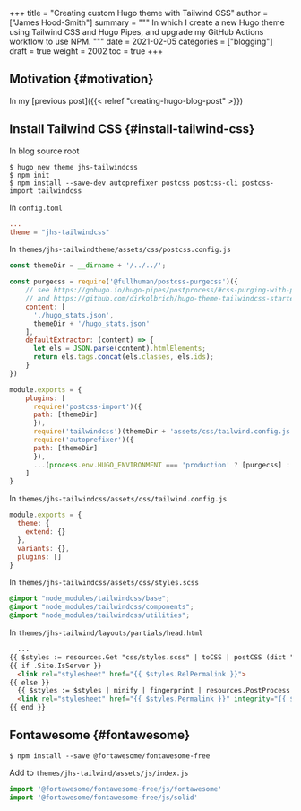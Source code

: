 +++
title = "Creating custom Hugo theme with Tailwind CSS"
author = ["James Hood-Smith"]
summary = """
  In which I create a new Hugo theme using Tailwind CSS and Hugo Pipes, and upgrade
  my GitHub Actions workflow to use NPM.
  """
date = 2021-02-05
categories = ["blogging"]
draft = true
weight = 2002
toc = true
+++

## Motivation {#motivation}

In my [previous post]({{< relref "creating-hugo-blog-post" >}})


## Install Tailwind CSS {#install-tailwind-css}

In blog source root

```shell
$ hugo new theme jhs-tailwindcss
$ npm init
$ npm install --save-dev autoprefixer postcss postcss-cli postcss-import tailwindcss
```

In `config.toml`

```toml
...
theme = "jhs-tailwindcss"
```

In `themes/jhs-tailwindtheme/assets/css/postcss.config.js`

```js
const themeDir = __dirname + '/../../';

const purgecss = require('@fullhuman/postcss-purgecss')({
    // see https://gohugo.io/hugo-pipes/postprocess/#css-purging-with-postcss
    // and https://github.com/dirkolbrich/hugo-theme-tailwindcss-starter
    content: [
      './hugo_stats.json',
      themeDir + '/hugo_stats.json'
    ],
    defaultExtractor: (content) => {
      let els = JSON.parse(content).htmlElements;
      return els.tags.concat(els.classes, els.ids);
    }
})

module.exports = {
    plugins: [
      require('postcss-import')({
	  path: [themeDir]
      }),
      require('tailwindcss')(themeDir + 'assets/css/tailwind.config.js'),
      require('autoprefixer')({
	  path: [themeDir]
      }),
      ...(process.env.HUGO_ENVIRONMENT === 'production' ? [purgecss] : [])
    ]
}
```

In `themes/jhs-tailwindcss/assets/css/tailwind.config.js`

```js
module.exports = {
  theme: {
    extend: {}
  },
  variants: {},
  plugins: []
}
```

In `themes/jhs-tailwindcss/assets/css/styles.scss`

```scss
@import "node_modules/tailwindcss/base";
@import "node_modules/tailwindcss/components";
@import "node_modules/tailwindcss/utilities";
```

In `themes/jhs-tailwind/layouts/partials/head.html`

```html
  ...
{{ $styles := resources.Get "css/styles.scss" | toCSS | postCSS (dict "config" "./assets/css/postcss.config.js") }}
{{ if .Site.IsServer }}
  <link rel="stylesheet" href="{{ $styles.RelPermalink }}">
{{ else }}
  {{ $styles := $styles | minify | fingerprint | resources.PostProcess }}
  <link rel="stylesheet" href="{{ $styles.Permalink }}" integrity="{{ $styles.Data.Integrity }}">
{{ end }}
```


## Fontawesome {#fontawesome}

```shell
$ npm install --save @fortawesome/fontawesome-free
```

Add to `themes/jhs-tailwind/assets/js/index.js`

```js
import '@fortawesome/fontawesome-free/js/fontawesome'
import '@fortawesome/fontawesome-free/js/solid'
```
